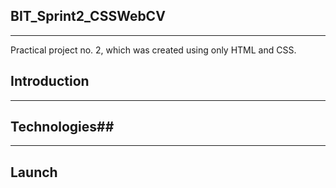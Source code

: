 ## BIT_Sprint2_CSSWebCV ##
--------------
Practical project no. 2, which was created using only HTML and CSS.
## Introduction ##
------------
## Technologies##
------------
## Launch ##
